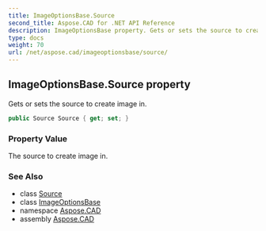 ```yaml
---
title: ImageOptionsBase.Source
second_title: Aspose.CAD for .NET API Reference
description: ImageOptionsBase property. Gets or sets the source to create image in
type: docs
weight: 70
url: /net/aspose.cad/imageoptionsbase/source/
---
```

## ImageOptionsBase.Source property

Gets or sets the source to create image in.

```csharp
public Source Source { get; set; }
```

### Property Value

The source to create image in.

### See Also

* class [Source](../../source/)
* class [ImageOptionsBase](../)
* namespace [Aspose.CAD](../../imageoptionsbase/)
* assembly [Aspose.CAD](../../../)


